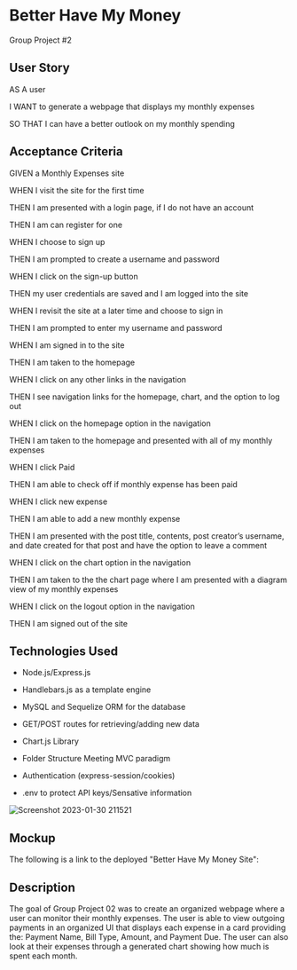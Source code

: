 # Better Have My Money

Group Project #2

## User Story

AS A user

I WANT to generate a webpage that displays my monthly expenses

SO THAT I can have a better outlook on my monthly spending


## Acceptance Criteria

GIVEN a Monthly Expenses site

WHEN I visit the site for the first time

THEN I am presented with a login page, if I do not have an account

THEN I am can register for one

WHEN I choose to sign up

THEN I am prompted to create a username and password

WHEN I click on the sign-up button

THEN my user credentials are saved and I am logged into the site

WHEN I revisit the site at a later time and choose to sign in

THEN I am prompted to enter my username and password

WHEN I am signed in to the site

THEN I am taken to the homepage

WHEN I click on any other links in the navigation

THEN I see navigation links for the homepage, chart, and the option to log out

WHEN I click on the homepage option in the navigation

THEN I am taken to the homepage and presented with all of my monthly expenses

WHEN I click Paid

THEN I am able to check off if monthly expense has been paid

WHEN I click new expense

THEN I am able to add a new monthly expense

THEN I am presented with the post title, contents, post creator’s username, and date created for that post and have the option to leave a comment

WHEN I click on the chart option in the navigation

THEN I am taken to the the chart page where I am presented with a diagram view of my monthly expenses

WHEN I click on the logout option in the navigation

THEN I am signed out of the site

## Technologies Used

- Node.js/Express.js

- Handlebars.js as a template engine

- MySQL and Sequelize ORM for the database

- GET/POST routes for retrieving/adding new data

- Chart.js Library

- Folder Structure Meeting MVC paradigm

- Authentication (express-session/cookies)

- .env to protect API keys/Sensative information




![Screenshot 2023-01-30 211521](https://user-images.githubusercontent.com/111001779/215642849-e77cb63f-4bf1-43a4-beb1-ba88b468d326.png)



## Mockup

The following is a link to the deployed "Better Have My Money Site":



## Description
The goal of Group Project 02 was to create an organized webpage where a user can monitor their monthly expenses. The user is able to view outgoing payments in an organized UI that displays each expense in a card providing the: Payment Name, Bill Type, Amount, and Payment Due. The user can also look at their expenses through a generated chart showing how much is spent each month.
